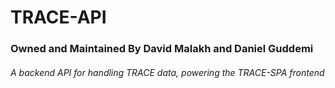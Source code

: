 # TRACE-API

### Owned and Maintained By David Malakh and Daniel Guddemi

###### A backend API for handling TRACE data, powering the TRACE-SPA frontend